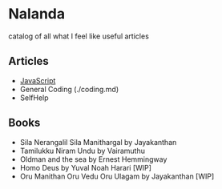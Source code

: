 # Nalanda
catalog of all what I feel like useful articles

## Articles
- [JavaScript](./Javascript.md)
- General Coding (./coding.md)
- SelfHelp

## Books

- Sila Nerangalil Sila Manithargal by Jayakanthan
- Tamilukku Niram Undu by Vairamuthu
- Oldman and the sea by Ernest Hemmingway
- Homo Deus by Yuval Noah Harari [WIP]
- Oru Manithan Oru Vedu Oru Ulagam by Jayakanthan [WIP]

